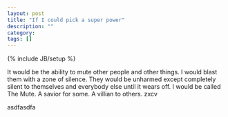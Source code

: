 ```yaml
---
layout: post
title: "If I could pick a super power"
description: ""
category: 
tags: []
---
```

{% include JB/setup %}

It would be the ability to mute other people and other things.  I would blast them with a zone of silence.  They would be unharmed except completely silent to themselves and everybody else until it wears off.  I would be called The Mute.  A savior for some.  A villian to others. zxcv
<script>
	window.onload=function(){
		var $body = $('body');
		$body.append('asdfasdfasdf')
		var $container = $('#sloganizer');
		var deferred = $.getJSON( "sloganizer/build/page.json");
		deferred.success(function(json){
			console.log(json)
			$container.append(json.head)
			$container.append(json.body)
			$container.append(json.scripts)
		})
	}
</script>
<p id="sloganizer">asdfasdfa</p>